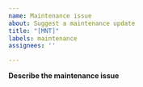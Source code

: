 ```yaml
---
name: Maintenance issue
about: Suggest a maintenance update
title: "[MNT]"
labels: maintenance
assignees: ''

---
```


**Describe the maintenance issue**

<!--
Tell us about maintenance that needs to be performed (e.g., CI/CD fixes/updates,
update of dependency versions, repository maintenance, etc.). Make sure to
clearly indicate the files(s) impacted by the issue to make it easier
for contributors to implement the needed maintenance.
-->
